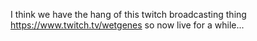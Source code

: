 I think we have the hang of this twitch broadcasting thing https://www.twitch.tv/wetgenes so now live for a while...